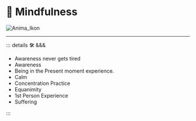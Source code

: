 # 💭 <anima>Mindfulness</anima>

![Anima_Ikon](/Ikon/Anima_Ikon.png)

---

<!-- =================================================== -->
<!-- =================================================== -->
<!-- =================================================== -->
<!-- =================================================== -->
<!-- =================================================== -->
::: details 🛠 <dev>&&&</dev>

- Awareness never gets tired
- Awareness
- Being in the Present moment experience.
- Calm
- Concentration Practice
- Equanimity
- 1st Person Experience
- Suffering

:::
